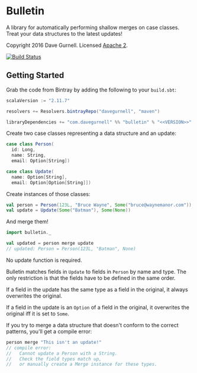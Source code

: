 # Bulletin

A library for automatically performing shallow merges on case classes.
Treat your data structures to the latest updates!

Copyright 2016 Dave Gurnell. Licensed [Apache 2][license].

[![Build Status](https://travis-ci.org/davegurnell/bulletin.svg?branch=develop)](https://travis-ci.org/davegurnell/bulletin)

## Getting Started

Grab the code from Bintray by adding the following to your `build.sbt`:

~~~ scala
scalaVersion := "2.11.7"

resolvers += Resolvers.bintrayRepo("davegurnell", "maven")

libraryDependencies += "com.davegurnell" %% "bulletin" % "<<VERSION>>"
~~~

Create two case classes representing a data structure and an update:

~~~ scala
case class Person(
  id: Long,
  name: String,
  email: Option[String])

case class Update(
  name: Option[String],
  email: Option[Option[String]])
~~~

Create instances of those classes:

~~~ scala
val person = Person(123L, "Bruce Wayne", Some("bruce@waynemanor.com"))
val update = Update(Some("Batman"), Some(None))
~~~

And merge them!

~~~ scala
import bulletin._

val updated = person merge update
// updated: Person = Person(123L, "Batman", None)
~~~

No update function is required.

Bulletin matches fields in `Update` to fields in `Person` by name and type.
The only restriction is that the fields have to be defined in the same order.

If a field in the update has the same type as a field in the original,
it always overwrites the original.

If a field in the update is an `Option` of a field in the original,
it overwrites the original iff it is set to `Some`.

If you try to merge a data structure that doesn't conform to the correct patterns,
you'll get a compile error:

~~~ scala
person merge "This isn't an update!"
// compile error:
//   Cannot update a Person with a String.
//   Check the field types match up,
//   or manually create a Merge instance for these types.
~~~

[license]: http://www.apache.org/licenses/LICENSE-2.0
